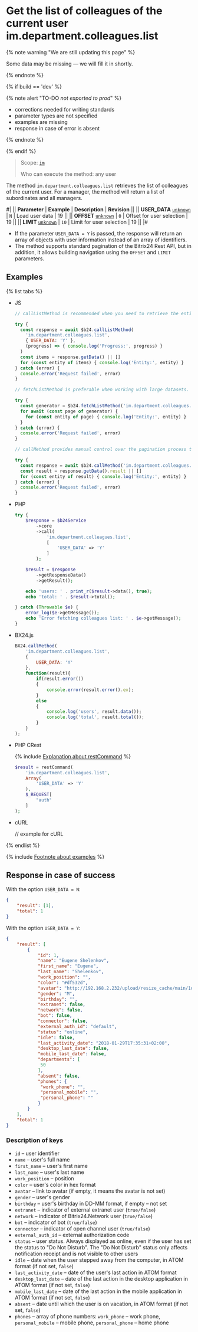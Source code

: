 # Get the list of colleagues of the current user im.department.colleagues.list

{% note warning "We are still updating this page" %}

Some data may be missing — we will fill it in shortly.

{% endnote %}

{% if build == 'dev' %}

{% note alert "TO-DO _not exported to prod_" %}

- corrections needed for writing standards
- parameter types are not specified
- examples are missing
- response in case of error is absent

{% endnote %}

{% endif %}

> Scope: [`im`](../../scopes/permissions.md)
>
> Who can execute the method: any user

The method `im.department.colleagues.list` retrieves the list of colleagues of the current user. For a manager, the method will return a list of subordinates and all managers.

#|
|| **Parameter** | **Example** | **Description** | **Revision** ||
|| **USER_DATA**
[`unknown`](../../data-types.md) | `N` | Load user data | 19 ||
|| **OFFSET**
[`unknown`](../../data-types.md) | `0` | Offset for user selection | 19 ||
|| **LIMIT**
[`unknown`](../../data-types.md) | `10` | Limit for user selection | 19 ||
|#

- If the parameter `USER_DATA = Y` is passed, the response will return an array of objects with user information instead of an array of identifiers.
- The method supports standard pagination of the Bitrix24 Rest API, but in addition, it allows building navigation using the `OFFSET` and `LIMIT` parameters.

## Examples

{% list tabs %}

- JS

    ```js
    // callListMethod is recommended when you need to retrieve the entire set of list data and the volume of records is relatively small (up to about 1000 items). The method loads all data at once, which can lead to high memory load when working with large volumes.
    
    try {
      const response = await $b24.callListMethod(
        'im.department.colleagues.list',
        { USER_DATA: 'Y' },
        (progress) => { console.log('Progress:', progress) }
      )
      const items = response.getData() || []
      for (const entity of items) { console.log('Entity:', entity) }
    } catch (error) {
      console.error('Request failed', error)
    }
    
    // fetchListMethod is preferable when working with large datasets. The method implements iterative selection using a generator, allowing data to be processed in parts and efficiently using memory.
    
    try {
      const generator = $b24.fetchListMethod('im.department.colleagues.list', { USER_DATA: 'Y' }, 'ID')
      for await (const page of generator) {
        for (const entity of page) { console.log('Entity:', entity) }
      }
    } catch (error) {
      console.error('Request failed', error)
    }
    
    // callMethod provides manual control over the pagination process through the start parameter. It is suitable for scenarios where precise control over request batches is required. However, it may be less efficient compared to fetchListMethod when dealing with large volumes of data.
    
    try {
      const response = await $b24.callMethod('im.department.colleagues.list', { USER_DATA: 'Y' }, 0)
      const result = response.getData().result || []
      for (const entity of result) { console.log('Entity:', entity) }
    } catch (error) {
      console.error('Request failed', error)
    }
    ```

- PHP

    ```php
    try {
        $response = $b24Service
            ->core
            ->call(
                'im.department.colleagues.list',
                [
                    'USER_DATA' => 'Y'
                ]
            );
    
        $result = $response
            ->getResponseData()
            ->getResult();
    
        echo 'users: ' . print_r($result->data(), true);
        echo 'total: ' . $result->total();
    
    } catch (Throwable $e) {
        error_log($e->getMessage());
        echo 'Error fetching colleagues list: ' . $e->getMessage();
    }
    ```

- BX24.js

    ```js
    BX24.callMethod(
        'im.department.colleagues.list',
        {
            USER_DATA: 'Y'
        },
        function(result){
            if(result.error())
            {
                console.error(result.error().ex);
            }
            else
            {
                console.log('users', result.data());
                console.log('total', result.total());
            }
        }
    );
    ```

- PHP CRest

    {% include [Explanation about restCommand](../_includes/rest-command.md) %}

    ```php
    $result = restCommand(
        'im.department.colleagues.list',
        Array(
            'USER_DATA' => 'Y'
        ),
        $_REQUEST[
            "auth"
        ]
    );    
    ```

- cURL

    // example for cURL

{% endlist %}

{% include [Footnote about examples](../../../_includes/examples.md) %}

## Response in case of success

With the option `USER_DATA = N`:

```json
{
    "result": [1],
    "total": 1
}    
```

With the option `USER_DATA = Y`:

```json
{    
    "result": [
        {
            "id": 1,
            "name": "Eugene Shelenkov",
            "first_name": "Eugene",
            "last_name": "Shelenkov",
            "work_position": "",
            "color": "#df532d",
            "avatar": "http://192.168.2.232/upload/resize_cache/main/1d3/100_100_2/shelenkov.png",
            "gender": "M",
            "birthday": "",
            "extranet": false,
            "network": false,
            "bot": false,
            "connector": false,
            "external_auth_id": "default",
            "status": "online",
            "idle": false,
            "last_activity_date": "2018-01-29T17:35:31+02:00",
            "desktop_last_date": false,
            "mobile_last_date": false,
            "departments": [
             50
            ],
            "absent": false,
            "phones": {
             "work_phone": "",
             "personal_mobile": "",
             "personal_phone": ""
            }
        }
    ],
    "total": 1
}    
```

### Description of keys

- `id` – user identifier
- `name` – user's full name
- `first_name` – user's first name
- `last_name` – user's last name
- `work_position` – position
- `color` – user's color in hex format
- `avatar` – link to avatar (if empty, it means the avatar is not set)
- `gender` – user's gender
- `birthday` – user's birthday in DD-MM format, if empty – not set
- `extranet` – indicator of external extranet user (`true/false`)
- `network` – indicator of Bitrix24.Network user (`true/false`)
- `bot` – indicator of bot (`true/false`)
- `connector` – indicator of open channel user (`true/false`)
- `external_auth_id` – external authorization code
- `status` – user status. Always displayed as online, even if the user has set the status to "Do Not Disturb". The "Do Not Disturb" status only affects notification receipt and is not visible to other users
- `idle` – date when the user stepped away from the computer, in ATOM format (if not set, `false`)
- `last_activity_date` – date of the user's last action in ATOM format
- `desktop_last_date` – date of the last action in the desktop application in ATOM format (if not set, `false`)
- `mobile_last_date` – date of the last action in the mobile application in ATOM format (if not set, `false`)
- `absent` – date until which the user is on vacation, in ATOM format (if not set, `false`)
- `phones` – array of phone numbers: `work_phone` – work phone, `personal_mobile` – mobile phone, `personal_phone` – home phone